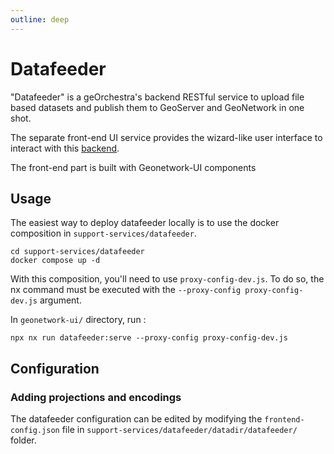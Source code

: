 ```yaml
---
outline: deep
---
```


# Datafeeder

"Datafeeder" is a geOrchestra's backend RESTful service to upload file based datasets and publish them to GeoServer and GeoNetwork in one shot.

The separate front-end UI service provides the wizard-like user interface to interact with this [backend](https://github.com/georchestra/georchestra/tree/master/datafeeder).

The front-end part is built with Geonetwork-UI components

## Usage

The easiest way to deploy datafeeder locally is to use the docker composition in `support-services/datafeeder`. 

```shell
cd support-services/datafeeder
docker compose up -d
```

With this composition, you'll need to use `proxy-config-dev.js`. To do so, the nx command must be executed with the `--proxy-config proxy-config-dev.js` argument.

In `geonetwork-ui/` directory, run :
```shell
npx nx run datafeeder:serve --proxy-config proxy-config-dev.js
```

## Configuration 

### Adding projections and encodings

The datafeeder configuration can be edited by modifying the `frontend-config.json` file in `support-services/datafeeder/datadir/datafeeder/` folder. 
